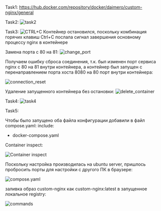 Task1: https://hub.docker.com/repository/docker/daimero/custom-nginx/general

Task2: ![task2](https://github.com/user-attachments/assets/0da16689-73cd-4b2d-91b1-2996a3549ce8)

Task3: ![CTRL+C](https://github.com/user-attachments/assets/29727593-9246-41e8-8fa3-b21e3415666e)
Контейнер остановился, поскольку комбинация горячих клавиш Ctrl+C послала сигнал завершения основному процессу nginx в контейнере

Замена порта с 80 на 81:
![change_port](https://github.com/user-attachments/assets/9e8d0a4c-cbc3-4f3e-a5e4-6e6f0777afc6)

Получаем ошибку сброса соединения, т.к. был изменен порт сервиса nginx с 80 на 81 внутри контейнера, а контейнер был запущен с перенаправлением порта хоста 8080 на 80 порт внутри контейнера:

![connection_reset](https://github.com/user-attachments/assets/f8bf9dae-6722-4b29-83b1-b76a6fd34bab)

Удаление запущенного контейнера без остановки:
![delete_container](https://github.com/user-attachments/assets/de2e2f0e-c7f3-4d13-a951-1a71ae1a771e)

Task4:
![task4](https://github.com/user-attachments/assets/6e2dfc68-27aa-49c8-b602-50d2f7a89f70)

Task5:

Чтобы было запущено оба файла конфигурации добавили в файл compose.yaml:
include:
 - docker-compose.yaml

Container inspect:

![Container inspect](https://github.com/user-attachments/assets/fa2f0004-4b96-40cc-b7d7-346e9cc1d5e0)

Поскольку настройка производилась на ubuntu server, пришлось пробросить порты для настройки с другого ПК в браузере:

![compose.yaml](https://github.com/user-attachments/assets/cf7d3d64-2fde-48c6-b1e9-375dc37cdad9)

заливка образ custom-nginx как custom-nginx:latest в запущенное локальное registry:

![commands](https://github.com/user-attachments/assets/bc91c4ee-3b90-429b-98d2-20b6b732799d)
